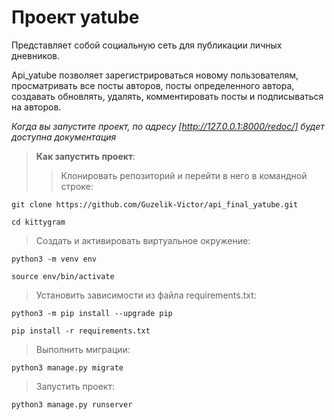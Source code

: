 # Проект yatube

Представляет собой социальную сеть для публикации личных дневников.

Api_yatube позволяет зарегистрироваться новому пользователям, просматривать все посты авторов, посты определенного автора, создавать обновлять, удалять, комментировать посты и подписываться на авторов.

*Когда вы запустите проект, по адресу  [http://127.0.0.1:8000/redoc/] будет доступна документация*


> **Как запустить проект**:
>>Клонировать репозиторий и перейти в него в командной строке:

    git clone https://github.com/Guzelik-Victor/api_final_yatube.git

    cd kittygram



>Cоздать и активировать виртуальное окружение:

  `python3 -m venv env`

  `source env/bin/activate`

>Установить зависимости из файла requirements.txt:

  `python3 -m pip install --upgrade pip`

  `pip install -r requirements.txt`

>Выполнить миграции:

  `python3 manage.py migrate`

> Запустить проект:

  `python3 manage.py runserver`
  
